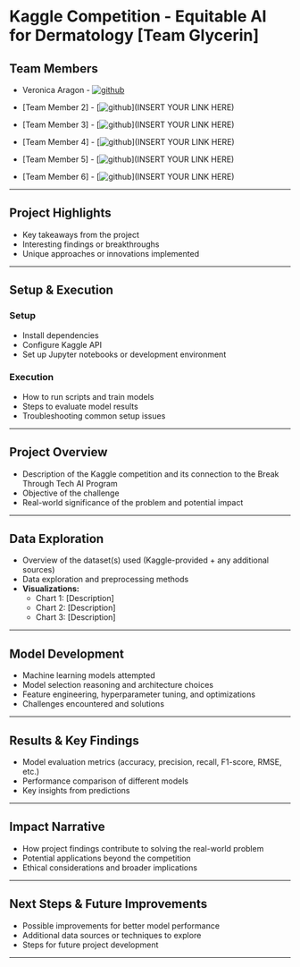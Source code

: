 # Kaggle Competition - Equitable AI for Dermatology [Team Glycerin]

## Team Members  
- Veronica Aragon - [![github](https://img.shields.io/badge/GitHub-000000?style=for-the-badge&logo=GitHub&logoColor=white)](https://github.com/veronicaragon)
  
- [Team Member 2] -  [![github](https://img.shields.io/badge/GitHub-000000?style=for-the-badge&logo=GitHub&logoColor=white)](INSERT YOUR LINK HERE)
 
- [Team Member 3] -  [![github](https://img.shields.io/badge/GitHub-000000?style=for-the-badge&logo=GitHub&logoColor=white)](INSERT YOUR LINK HERE)
   
- [Team Member 4] -  [![github](https://img.shields.io/badge/GitHub-000000?style=for-the-badge&logo=GitHub&logoColor=white)](INSERT YOUR LINK HERE)
  
- [Team Member 5] -  [![github](https://img.shields.io/badge/GitHub-000000?style=for-the-badge&logo=GitHub&logoColor=white)](INSERT YOUR LINK HERE)
  
- [Team Member 6] -  [![github](https://img.shields.io/badge/GitHub-000000?style=for-the-badge&logo=GitHub&logoColor=white)](INSERT YOUR LINK HERE)
  
---

## Project Highlights  
- Key takeaways from the project  
- Interesting findings or breakthroughs  
- Unique approaches or innovations implemented  

---

## Setup & Execution  
### **Setup**  
- Install dependencies  
- Configure Kaggle API  
- Set up Jupyter notebooks or development environment  

### **Execution**  
- How to run scripts and train models  
- Steps to evaluate model results  
- Troubleshooting common setup issues  

---

## Project Overview 
- Description of the Kaggle competition and its connection to the Break Through Tech AI Program  
- Objective of the challenge  
- Real-world significance of the problem and potential impact  

---

## Data Exploration 
- Overview of the dataset(s) used (Kaggle-provided + any additional sources)  
- Data exploration and preprocessing methods  
- **Visualizations:**  
  - Chart 1: [Description]  
  - Chart 2: [Description]  
  - Chart 3: [Description]  

---

## Model Development  
- Machine learning models attempted  
- Model selection reasoning and architecture choices  
- Feature engineering, hyperparameter tuning, and optimizations  
- Challenges encountered and solutions  

---

## Results & Key Findings 
- Model evaluation metrics (accuracy, precision, recall, F1-score, RMSE, etc.)  
- Performance comparison of different models  
- Key insights from predictions  

---

## Impact Narrative 
- How project findings contribute to solving the real-world problem  
- Potential applications beyond the competition  
- Ethical considerations and broader implications  

---

## Next Steps & Future Improvements 
- Possible improvements for better model performance  
- Additional data sources or techniques to explore  
- Steps for future project development  

---
